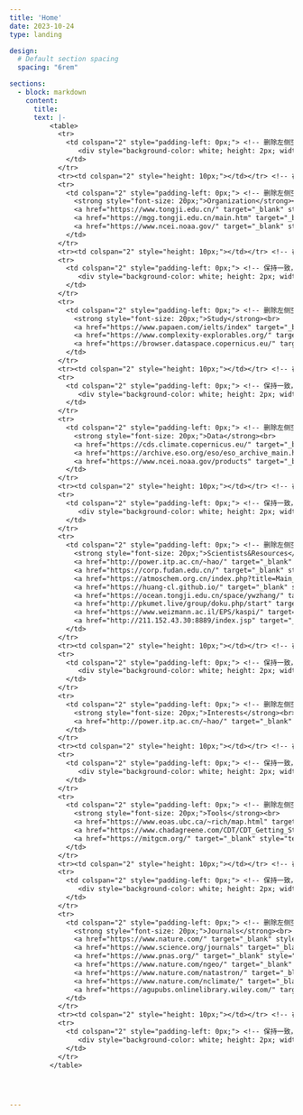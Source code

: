 ```yaml
---
title: 'Home'
date: 2023-10-24
type: landing

design:
  # Default section spacing
  spacing: "6rem"

sections:
  - block: markdown
    content:
      title: 
      text: |-
          <table>
            <tr>
              <td colspan="2" style="padding-left: 0px;"> <!-- 删除左侧空白 -->
                 <div style="background-color: white; height: 2px; width: 100%; margin: 0;"></div> <!-- 修改横杠颜色为白色，宽度为100%，边距为0 -->
              </td>
            </tr>
            <tr><td colspan="2" style="height: 10px;"></td></tr> <!-- 在这里添加一个空行的效果 -->
            <tr>
              <td colspan="2" style="padding-left: 0px;"> <!-- 删除左侧空白，使文本对齐 -->
                <strong style="font-size: 20px;">Organization</strong><br>
                <a href="https://www.tongji.edu.cn/" target="_blank" style="text-decoration: underline;">Tongji University</a><br>
                <a href="https://mgg.tongji.edu.cn/main.htm" target="_blank" style="text-decoration: underline;">School of Ocean and Earth Science, Tongji University</a><br>
                <a href="https://www.ncei.noaa.gov/" target="_blank" style="text-decoration: underline;">National Centers for Environmental Information</a><br>
              </td>
            </tr>
            <tr><td colspan="2" style="height: 10px;"></td></tr> <!-- 在这里添加一个空行的效果 -->
            <tr>
              <td colspan="2" style="padding-left: 0px;"> <!-- 保持一致，删除左侧空白 -->
                 <div style="background-color: white; height: 2px; width: 100%; margin: 0;"></div> <!-- 保持横杠样式一致 -->
              </td>
            </tr>
            <tr>
              <td colspan="2" style="padding-left: 0px;"> <!-- 删除左侧空白，使文本对齐 -->
                <strong style="font-size: 20px;">Study</strong><br>
                <a href="https://www.papaen.com/ielts/index" target="_blank" style="text-decoration: underline;">Papaen IELTS</a><br>
                <a href="https://www.complexity-explorables.org/" target="_blank" style="text-decoration: underline;">Complexity Explorables</a><br>
                <a href="https://browser.dataspace.copernicus.eu/" target="_blank" style="text-decoration: underline;">Copernitis Browser (Sentinel-2 satellite data, updated frequently)</a><br>
              </td>
            </tr>
            <tr><td colspan="2" style="height: 10px;"></td></tr> <!-- 在这里添加一个空行的效果 -->
            <tr>
              <td colspan="2" style="padding-left: 0px;"> <!-- 保持一致，删除左侧空白 -->
                 <div style="background-color: white; height: 2px; width: 100%; margin: 0;"></div> <!-- 保持横杠样式一致 -->
              </td>
            </tr>
            <tr>
              <td colspan="2" style="padding-left: 0px;"> <!-- 删除左侧空白，使文本对齐 -->
                <strong style="font-size: 20px;">Data</strong><br>
                <a href="https://cds.climate.copernicus.eu/" target="_blank" style="text-decoration: underline;">Climate Data Store</a><br>
                <a href="https://archive.eso.org/eso/eso_archive_main.html" target="_blank" style="text-decoration: underline;">ESO Observational Raw Data</a><br>
                <a href="https://www.ncei.noaa.gov/products" target="_blank" style="text-decoration: underline;">NCEI Data & Product</a><br>
              </td>
            </tr>
            <tr><td colspan="2" style="height: 10px;"></td></tr> <!-- 在这里添加一个空行的效果 -->
            <tr>
              <td colspan="2" style="padding-left: 0px;"> <!-- 保持一致，删除左侧空白 -->
                 <div style="background-color: white; height: 2px; width: 100%; margin: 0;"></div> <!-- 保持横杠样式一致 -->
              </td>
            </tr>
            <tr>
              <td colspan="2" style="padding-left: 0px;"> <!-- 删除左侧空白，使文本对齐 -->
                <strong style="font-size: 20px;">Scientists&Resources</strong><br>
                <a href="http://power.itp.ac.cn/~hao/" target="_blank" style="text-decoration: underline;"><strong>Hao Bailin</strong>（Chinese theoretical physicist, an academician of the Chinese Academy of Sciences）</a><br>
                <a href="https://corp.fudan.edu.cn/" target="_blank" style="text-decoration: underline;"><strong>Haijun Yang</strong> The Laboratory for Climate and Ocean-Atmosphere Studies (LaCOAS)</a><br>
                <a href="https://atmoschem.org.cn/index.php?title=Main_Page" target="_blank" style="text-decoration: underline;"><strong>Tzung-May FU </strong> Atmospheric Chemistry and Climate Group at Southern University of Science and Technology</a><br>
                <a href="https://huang-cl.github.io/" target="_blank" style="text-decoration: underline;"><strong>Chenliang Huang </strong> Shanghai Astronomical Observatory, Chinese Academy of Sciences</a><br>
                <a href="https://ocean.tongji.edu.cn/space/ywzhang/" target="_blank" style="text-decoration: underline;"><strong>Yanwei Zhang </strong> School of Ocean and Earth Science, Tongji University</a><br>
                <a href="http://pkumet.live/group/doku.php/start" target="_blank" style="text-decoration: underline;"><strong>Xinyu Wen </strong> Climate Group at Peking Univeristy</a><br>
                <a href="https://www.weizmann.ac.il/EPS/kaspi/" target="_blank" style="text-decoration: underline;"><strong> Yohai Kaspi</strong>Weizmann Institute of Science </a><br>
                <a href="http://211.152.43.30:8889/index.jsp" target="_blank" style="text-decoration: underline;">Tongji University Earth Science Teaching Group Information Website</a><br>
              </td>
            </tr>
            <tr><td colspan="2" style="height: 10px;"></td></tr> <!-- 在这里添加一个空行的效果 -->
            <tr>
              <td colspan="2" style="padding-left: 0px;"> <!-- 保持一致，删除左侧空白 -->
                 <div style="background-color: white; height: 2px; width: 100%; margin: 0;"></div> <!-- 保持横杠样式一致 -->
              </td>
            </tr>
            <tr>
              <td colspan="2" style="padding-left: 0px;"> <!-- 删除左侧空白，使文本对齐 -->
                <strong style="font-size: 20px;">Interests</strong><br>
                <a href="http://power.itp.ac.cn/~hao/" target="_blank" style="text-decoration: underline;"><strong>Hao Bailin</strong>（Chinese theoretical physicist, an academician of the Chinese Academy of Sciences）</a><br>
              </td>
            </tr>
            <tr><td colspan="2" style="height: 10px;"></td></tr> <!-- 在这里添加一个空行的效果 -->
            <tr>
              <td colspan="2" style="padding-left: 0px;"> <!-- 保持一致，删除左侧空白 -->
                 <div style="background-color: white; height: 2px; width: 100%; margin: 0;"></div> <!-- 保持横杠样式一致 -->
              </td>
            </tr>
            <tr>
              <td colspan="2" style="padding-left: 0px;"> <!-- 删除左侧空白，使文本对齐 -->
                <strong style="font-size: 20px;">Tools</strong><br>
                <a href="https://www.eoas.ubc.ca/~rich/map.html" target="_blank" style="text-decoration: underline;">M Map</a><br>
                <a href="https://www.chadagreene.com/CDT/CDT_Getting_Started.html" target="_blank" style="text-decoration: underline;">Climate Data Toolbox for Matlab</a><br>
                <a href="https://mitgcm.org/" target="_blank" style="text-decoration: underline;">MITgcm</a><br>
              </td>
            </tr>
            <tr><td colspan="2" style="height: 10px;"></td></tr> <!-- 在这里添加一个空行的效果 -->
            <tr>
              <td colspan="2" style="padding-left: 0px;"> <!-- 保持一致，删除左侧空白 -->
                 <div style="background-color: white; height: 2px; width: 100%; margin: 0;"></div> <!-- 保持横杠样式一致 -->
              </td>
            </tr>
            <tr>
              <td colspan="2" style="padding-left: 0px;"> <!-- 删除左侧空白，使文本对齐 -->
                <strong style="font-size: 20px;">Journals</strong><br>
                <a href="https://www.nature.com/" target="_blank" style="text-decoration: underline;">Nature</a><br>
                <a href="https://www.science.org/journals" target="_blank" style="text-decoration: underline;">Science</a><br>
                <a href="https://www.pnas.org/" target="_blank" style="text-decoration: underline;">PNAS</a><br>
                <a href="https://www.nature.com/ngeo/" target="_blank" style="text-decoration: underline;">Nature Geoscience</a><br>
                <a href="https://www.nature.com/natastron/" target="_blank" style="text-decoration: underline;">Nature Astronomy</a><br>
                <a href="https://www.nature.com/nclimate/" target="_blank" style="text-decoration: underline;">Nature Climate Change</a><br>
                <a href="https://agupubs.onlinelibrary.wiley.com/" target="_blank" style="text-decoration: underline;">Publish with AGU</a><br>
              </td>
            </tr>
            <tr><td colspan="2" style="height: 10px;"></td></tr> <!-- 在这里添加一个空行的效果 -->
            <tr>
              <td colspan="2" style="padding-left: 0px;"> <!-- 保持一致，删除左侧空白 -->
                 <div style="background-color: white; height: 2px; width: 100%; margin: 0;"></div> <!-- 保持横杠样式一致 -->
              </td>
            </tr>
          </table>




---
```

